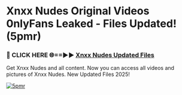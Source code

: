 # Xnxx Nudes Original Videos 0nlyFans Leaked - Files Updated! (5pmr)

<h3>🔴 CLICK HERE 🌐==►► <a href="https://tinyurl.com/5h6xmrr3" rel="nofollow">Xnxx Nudes Updated Files</a></h3>

Get Xnxx Nudes and all content. Now you can access all videos and pictures of Xnxx Nudes. New Updated Files 2025!

[![5pmr](https://i.imgur.com/KVD873Z.gif)](https://tinyurl.com/5h6xmrr3)
